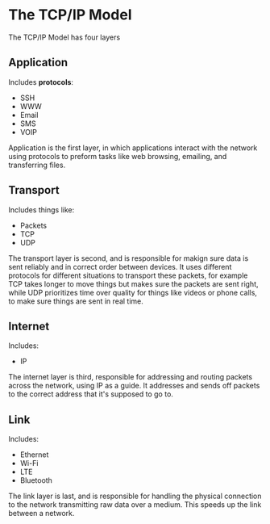 # The TCP/IP Model

The TCP/IP Model has four layers

## Application

Includes **protocols**:

- SSH
- WWW
- Email
- SMS
- VOIP

Application is the first layer, in which applications interact with the network using protocols to preform tasks like web browsing, emailing, and transferring files.

## Transport

Includes things like:

- Packets
- TCP
- UDP

The transport layer is second, and  is responsible for makign sure data is sent reliably and in correct order between devices. It uses different protocols for different situations to transport these packets, for example TCP takes longer to move things but makes sure the packets are sent right, while UDP prioritizes time over quality for things like videos or phone calls, to make sure things are sent in real time.

## Internet

Includes:

- IP

The internet layer is third, responsible for addressing and routing packets across the network, using IP as a guide. It addresses and sends off packets to the correct address that it's supposed to go to.

## Link

Includes:

- Ethernet
- Wi-Fi
- LTE
- Bluetooth

The link layer is last, and is responsible for handling the physical connection to the network transmitting raw data over a medium. This speeds up the link between a network.
